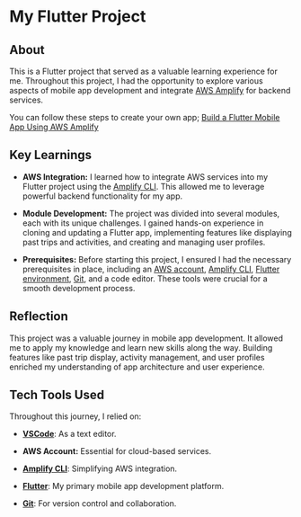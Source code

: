 # My Flutter Project

## About

This is a Flutter project that served as a valuable learning experience for me. Throughout this project, I had the opportunity to explore various aspects of mobile app development and integrate [AWS Amplify](https://aws.amazon.com/amplify/) for backend services.

You can follow these steps to create your own app; [Build a Flutter Mobile App Using AWS Amplify](https://aws.amazon.com/getting-started/hands-on/build-flutter-mobile-app-part-one/module-four/)

## Key Learnings

- **AWS Integration:** I learned how to integrate AWS services into my Flutter project using the [Amplify CLI](https://docs.amplify.aws/cli). This allowed me to leverage powerful backend functionality for my app.

- **Module Development:** The project was divided into several modules, each with its unique challenges. I gained hands-on experience in cloning and updating a Flutter app, implementing features like displaying past trips and activities, and creating and managing user profiles.

- **Prerequisites:** Before starting this project, I ensured I had the necessary prerequisites in place, including an [AWS account](https://aws.amazon.com/), [Amplify CLI](https://docs.amplify.aws/cli/start/install), [Flutter environment](https://flutter.dev/docs/get-started/install), [Git](https://git-scm.com/), and a code editor. These tools were crucial for a smooth development process.

## Reflection

This project was a valuable journey in mobile app development. It allowed me to apply my knowledge and learn new skills along the way. Building features like past trip display, activity management, and user profiles enriched my understanding of app architecture and user experience.

## Tech Tools Used

Throughout this journey, I relied on:

- [**VSCode**](https://code.visualstudio.com/): As a text editor.

- **AWS Account:** Essential for cloud-based services.

- [**Amplify CLI**](https://docs.amplify.aws/cli): Simplifying AWS integration.

- [**Flutter**](https://flutter.dev/): My primary mobile app development platform.

- [**Git**](https://git-scm.com/): For version control and collaboration.
